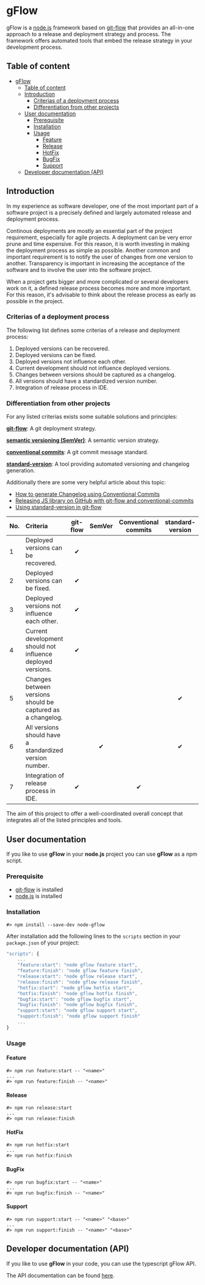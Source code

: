 # gFlow

gFlow is a [node.js](https://nodejs.org/en/) framework based on [git-flow](https://nvie.com/posts/a-successful-git-branching-model/) that provides an all-in-one approach to a release and deployment strategy and process.
The framework offers automated tools that embed the release strategy in your development process.

## Table of content

- [gFlow](#gflow)
  - [Table of content](#table-of-content)
  - [Introduction](#introduction)
    - [Criterias of a deployment process](#criterias-of-a-deployment-process)
    - [Differentiation from other projects](#differentiation-from-other-projects)
  - [User documentation](#user-documentation)
    - [Prerequisite](#prerequisite)
    - [Installation](#installation)
    - [Usage](#usage)
      - [Feature](#feature)
      - [Release](#release)
      - [HotFix](#hotfix)
      - [BugFix](#bugfix)
      - [Support](#support)
  - [Developer documentation (API)](#developer-documentation-api)

## Introduction

In my experience as software developer, one of the most important part of a software project is a precisely defined and largely automated release and deployment process.

Continous deployments are mostly an essential part of the project requirement, especially for agile projects.
A deployment can be very error prune and time expensive.
For this reason, it is worth investing in making the deployment process as simple as possible.
Another common and important requirement is to notify the user of changes from one version to another.
Transparency is important in increasing the acceptance of the software and to involve the user into the software project.

When a project gets bigger and more complicated or several developers work on it, a defined release process becomes more and more important.
For this reason, it's advisable to think about the release process as early as possible in the project.

### Criterias of a deployment process

The following list defines some criterias of a release and deployment process:

1. Deployed versions can be recovered.
2. Deployed versions can be fixed.
3. Deployed versions not influence each other.
4. Current development should not influence deployed versions.
5. Changes between versions should be captured as a changelog.
6. All versions should have a standardized version number.
7. Integration of release process in IDE.

### Differentiation from other projects

For any listed criterias exists some suitable solutions and principles:

**[git-flow](https://nvie.com/posts/a-successful-git-branching-model/)**: A git deployment strategy.

**[semantic versioning (SemVer)](https://semver.org/)**: A semantic version strategy.

**[conventional commits](https://www.conventionalcommits.org/en/v1.0.0-beta.4/)**: A git commit message standard.

**[standard-version](https://github.com/conventional-changelog/standard-version)**: A tool providing automated versioning and changelog generation.

Additionally there are some very helpful article about this topic:

- [How to generate Changelog using Conventional Commits](https://medium.com/jobtome-engineering/how-to-generate-changelog-using-conventional-commits-10be40f5826c)
- [Releasing JS library on GitHub with git-flow and conventional-commits](http://digital-cult.com/releasing-js-library-github-git-flow-conventional-commits/)
- [Using standard-version in git-flow](https://github.com/devdigital/git-flow-standard-version)

| No. | Criteria                                                    | git-flow | SemVer | Conventional commits | standard-version |
| :-- | :---------------------------------------------------------- | :------: | :----: | :------------------: | :--------------: |
| 1   | Deployed versions can be recovered.                         |    ✔     |        |                      |                  |
| 2   | Deployed versions can be fixed.                             |    ✔     |        |                      |                  |
| 3   | Deployed versions not influence each other.                 |    ✔     |        |                      |                  |
| 4   | Current development should not influence deployed versions. |    ✔     |        |                      |                  |
| 5   | Changes between versions should be captured as a changelog. |          |        |                      |        ✔         |
| 6   | All versions should have a standardized version number.     |          |   ✔    |                      |        ✔         |
| 7   | Integration of release process in IDE.                      |    ✔     |        |          ✔           |                  |

The aim of this project to offer a well-coordinated overall concept that integrates all of the listed principles and tools.

## User documentation

If you like to use **gFlow** in your **node.js** project you can use **gFlow** as a npm script.

### Prerequisite

- [git-flow](https://github.com/petervanderdoes/gitflow-avh) is installed
- [node.js](https://nodejs.org/en/) is installed

### Installation

```shell
#> npm install --save-dev node-gflow
```

After installation add the following lines to the `scripts` section in your `package.json` of your project:

```javascript
"scripts": {
    ...
    "feature:start": "node gflow feature start",
    "feature:finish": "node gflow feature finish",
    "release:start": "node gflow release start",
    "release:finish": "node gflow release finish",
    "hotfix:start": "node gflow hotfix start",
    "hotfix:finish": "node gflow hotfix finish",
    "bugfix:start": "node gflow bugfix start",
    "bugfix:finish": "node gflow bugfix finish",
    "support:start": "node gflow support start",
    "support:finish": "node gflow support finish"
    ...
}
```

### Usage

#### Feature

```shell
#> npm run feature:start -- "<name>"
...
#> npm run feature:finish -- "<name>"
```

#### Release

```shell
#> npm run release:start
...
#> npm run release:finish
```

#### HotFix

```shell
#> npm run hotfix:start
...
#> npm run hotfix:finish
```

#### BugFix

```shell
#> npm run bugfix:start -- "<name>"
...
#> npm run bugfix:finish -- "<name>"
```

#### Support

```shell
#> npm run support:start -- "<name>" "<base>"
...
#> npm run support:finish -- "<name>" "<base>"
```

## Developer documentation (API)

If you like to use **gFlow** in your code, you can use the typescript gFlow API.

The API documentation can be found [here](doc/README.md).
